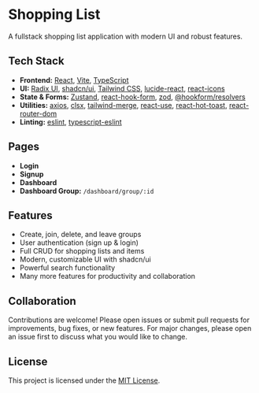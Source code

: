 # Shopping List

A fullstack shopping list application with modern UI and robust features.

## Tech Stack

- **Frontend:** [React](https://react.dev/), [Vite](https://vitejs.dev/), [TypeScript](https://www.typescriptlang.org/)
- **UI:** [Radix UI](https://www.radix-ui.com/), [shadcn/ui](https://ui.shadcn.com/), [Tailwind CSS](https://tailwindcss.com/), [lucide-react](https://lucide.dev/), [react-icons](https://react-icons.github.io/react-icons/)
- **State & Forms:** [Zustand](https://zustand-demo.pmnd.rs/), [react-hook-form](https://react-hook-form.com/), [zod](https://zod.dev/), [@hookform/resolvers](https://react-hook-form.com/docs/useform/#resolver)
- **Utilities:** [axios](https://axios-http.com/), [clsx](https://github.com/lukeed/clsx), [tailwind-merge](https://github.com/dcastil/tailwind-merge), [react-use](https://streamich.github.io/react-use/), [react-hot-toast](https://react-hot-toast.com/), [react-router-dom](https://reactrouter.com/)
- **Linting:** [eslint](https://eslint.org/), [typescript-eslint](https://typescript-eslint.io/)

## Pages

- **Login**
- **Signup**
- **Dashboard**
- **Dashboard Group:** `/dashboard/group/:id`

## Features

- Create, join, delete, and leave groups
- User authentication (sign up & login)
- Full CRUD for shopping lists and items
- Modern, customizable UI with shadcn/ui
- Powerful search functionality
- Many more features for productivity and collaboration

## Collaboration

Contributions are welcome! Please open issues or submit pull requests for improvements, bug fixes, or new features. For major changes, please open an issue first to discuss what you would like to change.

## License

This project is licensed under the [MIT License](LICENSE).

